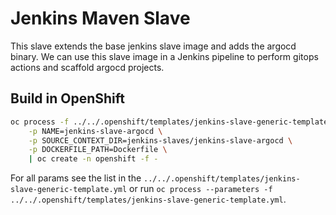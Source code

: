 # Jenkins Maven Slave

This slave extends the base jenkins slave image and adds the argocd binary. We can use this slave image in a Jenkins pipeline to perform gitops actions and scaffold argocd projects.

## Build in OpenShift
```bash
oc process -f ../../.openshift/templates/jenkins-slave-generic-template.yml \
    -p NAME=jenkins-slave-argocd \
    -p SOURCE_CONTEXT_DIR=jenkins-slaves/jenkins-slave-argocd \
    -p DOCKERFILE_PATH=Dockerfile \
    | oc create -n openshift -f -
```
For all params see the list in the `../../.openshift/templates/jenkins-slave-generic-template.yml` or run `oc process --parameters -f ../../.openshift/templates/jenkins-slave-generic-template.yml`.

